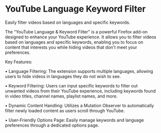 # YouTube Language Keyword Filter
Easily filter videos based on languages and specific keywords.

The "YouTube Language & Keyword Filter" is a powerful Firefox add-on designed to enhance your YouTube experience. It allows you to filter videos based on languages and specific keywords, enabling you to focus on content that interests you while hiding videos that don't meet your preferences.

Key Features:

• Language Filtering: The extension supports multiple languages, allowing users to hide videos in languages they do not wish to see.

• Keyword Filtering: Users can input specific keywords to filter out unwanted videos from their YouTube experience, including keywords found in video titles, channel names, playlist names, and more.

• Dynamic Content Handling: Utilizes a Mutation Observer to automatically filter newly loaded content as users scroll through YouTube.

• User-Friendly Options Page: Easily manage keywords and language preferences through a dedicated options page.
